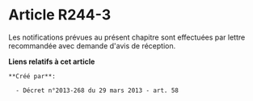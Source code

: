 # Article R244-3

Les notifications prévues au présent chapitre sont effectuées par lettre recommandée avec demande d'avis de réception.

**Liens relatifs à cet article**

	**Créé par**:

	  - Décret n°2013-268 du 29 mars 2013 - art. 58
